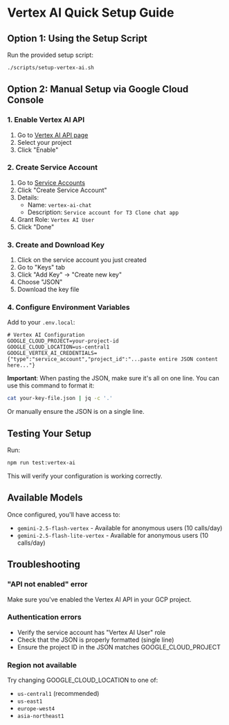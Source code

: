 # Vertex AI Quick Setup Guide

## Option 1: Using the Setup Script

Run the provided setup script:
```bash
./scripts/setup-vertex-ai.sh
```

## Option 2: Manual Setup via Google Cloud Console

### 1. Enable Vertex AI API
1. Go to [Vertex AI API page](https://console.cloud.google.com/apis/library/aiplatform.googleapis.com)
2. Select your project
3. Click "Enable"

### 2. Create Service Account
1. Go to [Service Accounts](https://console.cloud.google.com/iam-admin/serviceaccounts)
2. Click "Create Service Account"
3. Details:
   - Name: `vertex-ai-chat`
   - Description: `Service account for T3 Clone chat app`
4. Grant Role: `Vertex AI User`
5. Click "Done"

### 3. Create and Download Key
1. Click on the service account you just created
2. Go to "Keys" tab
3. Click "Add Key" → "Create new key"
4. Choose "JSON"
5. Download the key file

### 4. Configure Environment Variables

Add to your `.env.local`:

```env
# Vertex AI Configuration
GOOGLE_CLOUD_PROJECT=your-project-id
GOOGLE_CLOUD_LOCATION=us-central1
GOOGLE_VERTEX_AI_CREDENTIALS={"type":"service_account","project_id":"...paste entire JSON content here..."}
```

**Important**: When pasting the JSON, make sure it's all on one line. You can use this command to format it:
```bash
cat your-key-file.json | jq -c '.'
```

Or manually ensure the JSON is on a single line.

## Testing Your Setup

Run:
```bash
npm run test:vertex-ai
```

This will verify your configuration is working correctly.

## Available Models

Once configured, you'll have access to:
- `gemini-2.5-flash-vertex` - Available for anonymous users (10 calls/day)
- `gemini-2.5-flash-lite-vertex` - Available for anonymous users (10 calls/day)

## Troubleshooting

### "API not enabled" error
Make sure you've enabled the Vertex AI API in your GCP project.

### Authentication errors
- Verify the service account has "Vertex AI User" role
- Check that the JSON is properly formatted (single line)
- Ensure the project ID in the JSON matches GOOGLE_CLOUD_PROJECT

### Region not available
Try changing GOOGLE_CLOUD_LOCATION to one of:
- `us-central1` (recommended)
- `us-east1`
- `europe-west4`
- `asia-northeast1`